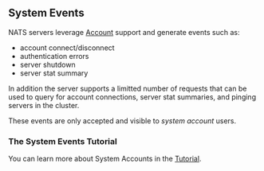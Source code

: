 ## System Events

NATS servers leverage [Account](nats_server/jwt_auth.md) support and generate events such as:

- account connect/disconnect
- authentication errors
- server shutdown
- server stat summary

In addition the server supports a limitted number of requests that can be used to query for account connections, server stat summaries, and pinging servers in the cluster.

These events are only accepted and visible to _system account_ users. 

### The System Events Tutorial
You can learn more about System Accounts in the [Tutorial](sys_accounts.md).

